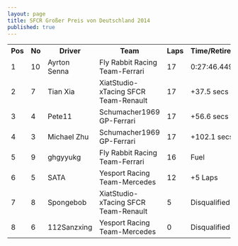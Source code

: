 ```yaml
---
layout: page
title: SFCR Großer Preis von Deutschland 2014
published: true
---
```


<font size="2">
<table>
  <tr>
    <th>Pos</th>
    <th>No</th>
    <th>Driver</th>
    <th>Team</th>
    <th>Laps</th>
    <th>Time/Retired</th>
    <th>Grid</th>
  </tr>
  <tr>
    <td>1</td>
    <td>10</td>
    <td>Ayrton Senna</td>
    <td>Fly Rabbit Racing Team-Ferrari</td>
    <td>17</td>
    <td>0:27:46.449</td>
    <td>3</td>
  </tr>
  <tr>
    <td>2</td>
    <td>7</td>
    <td>Tian Xia</td>
    <td>XiatStudio-xTacing SFCR Team-Renault</td>
    <td>17</td>
    <td>+37.5 secs</td>
    <td>2</td>
  </tr>
  <tr>
    <td>3</td>
    <td>4</td>
    <td>Pete11</td>
    <td>Schumacher1969 GP-Ferrari</td>
    <td>17</td>
    <td>+56.6 secs</td>
    <td>5</td>
  </tr>
  <tr>
    <td>4</td>
    <td>3</td>
    <td>Michael Zhu</td>
    <td>Schumacher1969 GP-Ferrari</td>
    <td>17</td>
    <td>+102.1 secs</td>
    <td>4</td>
  </tr>
  <tr>
    <td>5</td>
    <td>9</td>
    <td>ghgyyukg</td>
    <td>Fly Rabbit Racing Team-Ferrari</td>
    <td>16</td>
    <td>Fuel</td>
    <td>1</td>
  </tr>
  <tr>
    <td>6</td>
    <td>5</td>
    <td>SATA</td>
    <td>Yesport Racing Team-Mercedes</td>
    <td>12</td>
    <td>+5 Laps</td>
    <td>8</td>
  </tr>
  <tr>
    <td>7</td>
    <td>8</td>
    <td>Spongebob</td>
    <td>XiatStudio-xTacing SFCR Team-Renault</td>
    <td>5</td>
    <td>Disqualified</td>
    <td>7</td>
  </tr>
  <tr>
    <td>8</td>
    <td>6</td>
    <td>112Sanzxing</td>
    <td>Yesport Racing Team-Mercedes</td>
    <td>0</td>
    <td>Disqualified</td>
    <td>6</td>
  </tr>
</table>
</font>